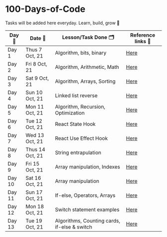 # 100-Days-of-Code

Tasks will be added here everyday. Learn, build, grow 🚀

| Day 🙈 | Date 📆         | Lesson/Task Done 🗂                           | Reference links 🔗     |
| ------ | --------------- | -------------------------------------------- | ---------------------- |
| Day 1  | Thus 7 Oct, 21  | Algorithm, bits, binary                      | [Here](/codes/Day1.md) |
| Day 2  | Fri 8 Oct, 21   | Algorithm, Arithmetic, Math                  | [Here](/codes/Day2.md) |
| Day 3  | Sat 9 Oct, 21   | Algorithm, Arrays, Sorting                   | [Here](/codes/Day3.md) |
| Day 4  | Sun 10 Oct, 21  | Linked list reverse                          | [Here](/code/Day4.md)  |
| Day 5  | Mon 11 Oct, 21  | Algorithm, Recursion, Optimization           | [Here](/code/Day5.md)  |
| Day 6  | Tue 12 Oct, 21  | React State Hook                             | [Here](/code/Day6.md)  |
| Day 7  | Wed 13 Oct, 21  | React Use Effect Hook                        | [Here](/code/Day7.md)  |
| Day 8  | Thus 14 Oct, 21 | String entrapulation                         | [Here](/code/Day8.md)  |
| Day 9  | Fri 15 Oct, 21  | Array manipulation, Indexes                  | [Here](/code/Day9.md)  |
| Day 10 | Sat 16 Oct, 21  | Array manipulation                           | [Here](/code/Day10.md) |
| Day 11 | Sun 17 Oct, 21  | If-else, Operators, Arrays                   | [Here](/code/Day11.md) |
| Day 12 | Mon 18 Oct, 21  | Switch statement examples                    | [Here](/code/Day12.md) |
| Day 13 | Tue 19 Oct, 21  | Algorithms, Counting cards, if-else & switch | [Here](/code/Day13.md) |

